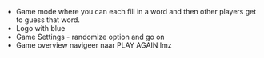 - Game mode where you can each fill in a word and then other players get to guess that word.
- Logo with blue
- Game Settings - randomize option and go on
- Game overview navigeer naar PLAY AGAIN lmz